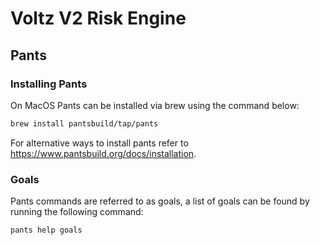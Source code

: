 # Voltz V2 Risk Engine

## Pants

### Installing Pants

On MacOS Pants can be installed via brew using the command below:

```bash
brew install pantsbuild/tap/pants
```

For alternative ways to install pants refer to https://www.pantsbuild.org/docs/installation.

### Goals

Pants commands are referred to as goals, a list of goals can be found by running the following command:

```bash
pants help goals
```